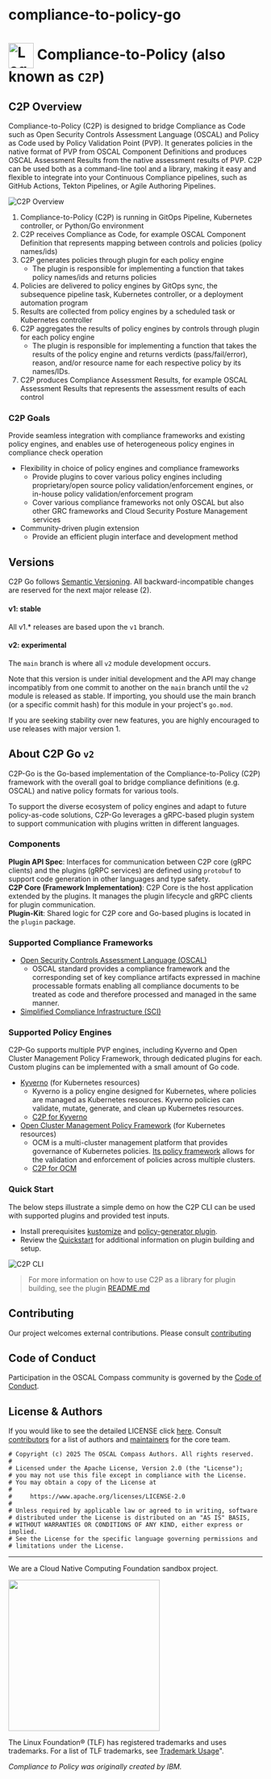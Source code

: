 # compliance-to-policy-go


# <img alt="Logo" width="50px" src="https://raw.githubusercontent.com/oscal-compass/compliance-to-policy-go/main/assets/compliance-to-policy-800x800.PNG" style="vertical-align: middle;" /> Compliance-to-Policy (also known as `C2P`)

## C2P Overview
Compliance-to-Policy (C2P) is designed to bridge Compliance as Code such as Open Security Controls Assessment Language (OSCAL) and Policy as Code used by Policy Validation Point (PVP).
It generates policies in the native format of PVP from OSCAL Component Definitions and produces OSCAL Assessment Results from the native assessment results of PVP.
C2P can be used both as a command-line tool and a library, making it easy and flexible to integrate into your Continuous Compliance pipelines, such as GitHub Actions, Tekton Pipelines, or Agile Authoring Pipelines.

![C2P Overview](/assets/architecture.png)

1. Compliance-to-Policy (C2P) is running in GitOps Pipeline, Kubernetes controller, or Python/Go environment
2. C2P receives Compliance as Code, for example OSCAL Component Definition that represents mapping between controls and policies (policy names/ids)
3. C2P generates policies through plugin for each policy engine
    - The plugin is responsible for implementing a function that takes policy names/ids and returns policies
4. Policies are delivered to policy engines by GitOps sync, the subsequence pipeline task, Kubernetes controller, or a deployment automation program
5. Results are collected from policy engines by a scheduled task or Kubernetes controller
6. C2P aggregates the results of policy engines by controls through plugin for each policy engine
    - The plugin is responsible for implementing a function that takes the results of the policy engine and returns verdicts (pass/fail/error), reason, and/or resource name for each respective policy by its names/IDs.
7. C2P produces Compliance Assessment Results, for example OSCAL Assessment Results that represents the assessment results of each control

### C2P Goals
Provide seamless integration with compliance frameworks and existing policy engines, and enables use of heterogeneous policy engines in compliance check operation
- Flexibility in choice of policy engines and compliance frameworks
    - Provide plugins to cover various policy engines including proprietary/open source policy validation/enforcement engines, or in-house policy validation/enforcement program
    - Cover various compliance frameworks not only OSCAL but also other GRC frameworks and Cloud Security Posture Management services
- Community-driven plugin extension
    - Provide an efficient plugin interface and development method

## Versions

C2P Go follows [Semantic Versioning](https://semver.org/). All backward-incompatible changes are reserved for
the next major release (2).

#### v1: stable
All v1.* releases are based upon the `v1` branch.

#### v2: experimental
The `main` branch is where all `v2` module development occurs.

Note that this version is under initial development and the API may change incompatibly from one commit to another on the `main` branch until the `v2` module is released as stable. If importing, you should use the main branch (or a specific commit hash) for this module in your project's `go.mod`.

If you are seeking stability over new features, you are highly encouraged to use releases with major version 1.

## About C2P Go `v2`

C2P-Go is the Go-based implementation of the Compliance-to-Policy (C2P) framework with the overall goal to bridge
compliance definitions (e.g. OSCAL) and native policy formats for various tools.

To support the diverse ecosystem of policy engines and adapt to future policy-as-code solutions, C2P-Go leverages a gRPC-based plugin system to support
communication with plugins written in different languages.

### Components

**Plugin API Spec**: Interfaces for communication between C2P core (gRPC clients) and the plugins (gRPC services) are defined using `protobuf` to support code generation in other languages and type safety.  
**C2P Core (Framework Implementation)**: C2P Core is the host application extended by the plugins. It manages the plugin lifecycle and gRPC clients for plugin communication.  
**Plugin-Kit**: Shared logic for C2P core and Go-based plugins is located in the `plugin` package.

### Supported Compliance Frameworks
- [Open Security Controls Assessment Language (OSCAL)](https://pages.nist.gov/OSCAL/documentation/)
    - OSCAL standard provides a compliance framework and the corresponding set of key compliance artifacts expressed in machine processable formats enabling all compliance documents to be treated as code and therefore processed and managed in the same manner.
- [Simplified Compliance Infrastructure (SCI)](https://github.com/revanite-io/sci)

### Supported Policy Engines

C2P-Go supports multiple PVP engines, including Kyverno and Open Cluster Management Policy Framework, through dedicated plugins for each.
Custom plugins can be implemented with a small amount of Go code.

- [Kyverno](https://kyverno.io/) (for Kubernetes resources)
    - Kyverno is a policy engine designed for Kubernetes, where policies are managed as Kubernetes resources. Kyverno policies can validate, mutate, generate, and clean up Kubernetes resources.
    - [C2P for Kyverno](/docs/kyverno/README.md)
- [Open Cluster Management Policy Framework](https://open-cluster-management.io/) (for Kubernetes resources)
    - OCM is a multi-cluster management platform that provides governance of Kubernetes policies. [Its policy framework](https://open-cluster-management.io/concepts/policy/) allows for the validation and enforcement of policies across multiple clusters.
    - [C2P for OCM](/docs/ocm/README.md)

### Quick Start

The below steps illustrate a simple demo on how the C2P CLI can be used with supported plugins and provided test inputs.

- Install prerequisites [kustomize](https://kubectl.docs.kubernetes.io/installation/kustomize/binaries/) and [policy-generator plugin](https://github.com/open-cluster-management-io/policy-generator-plugin?tab=readme-ov-file).
- Review the [Quickstart](./docs/QUICK_START.md) for additional information on plugin building and setup.

![C2P CLI](./assets/c2pcli.gif)

> For more information on how to use C2P as a library for plugin building, see the plugin [README.md](./plugin/README.md)

## Contributing

Our project welcomes external contributions. Please consult [contributing](./CONTRIBUTING.md)

## Code of Conduct

Participation in the OSCAL Compass community is governed by the [Code of Conduct](https://github.com/oscal-compass/community/blob/main/CODE_OF_CONDUCT.md).

## License & Authors

If you would like to see the detailed LICENSE click [here](LICENSE).
Consult [contributors](https://github.com/oscal-compass/compliance-to-policy/graphs/contributors) for a list of authors and [maintainers](MAINTAINERS.md) for the core team.

```text
# Copyright (c) 2025 The OSCAL Compass Authors. All rights reserved.
#
# Licensed under the Apache License, Version 2.0 (the "License");
# you may not use this file except in compliance with the License.
# You may obtain a copy of the License at
#
#     https://www.apache.org/licenses/LICENSE-2.0
#
# Unless required by applicable law or agreed to in writing, software
# distributed under the License is distributed on an "AS IS" BASIS,
# WITHOUT WARRANTIES OR CONDITIONS OF ANY KIND, either express or implied.
# See the License for the specific language governing permissions and
# limitations under the License.

```
______________________________________________________________________

We are a Cloud Native Computing Foundation sandbox project.

<picture>
  <source media="(prefers-color-scheme: dark)" srcset="https://www.cncf.io/wp-content/uploads/2022/07/cncf-white-logo.svg">
  <img src="https://www.cncf.io/wp-content/uploads/2022/07/cncf-color-bg.svg" width=300 />
</picture>

The Linux Foundation® (TLF) has registered trademarks and uses trademarks. For a list of TLF trademarks, see [Trademark Usage](https://www.linuxfoundation.org/legal/trademark-usage)".

*Compliance to Policy was originally created by IBM.*